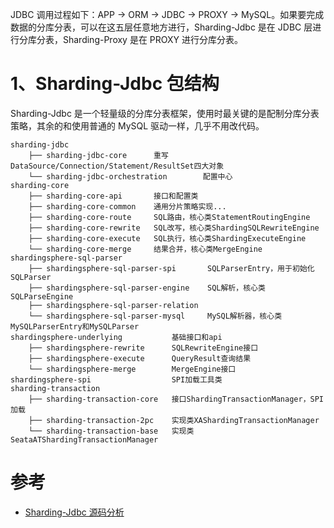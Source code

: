 


JDBC 调用过程如下：APP -> ORM -> JDBC -> PROXY -> MySQL。如果要完成数据的分库分表，可以在这五层任意地方进行，Sharding-Jdbc 是在 JDBC 层进行分库分表，Sharding-Proxy 是在 PROXY 进行分库分表。




# 1、Sharding-Jdbc 包结构

Sharding-Jdbc 是一个轻量级的分库分表框架，使用时最关键的是配制分库分表策略，其余的和使用普通的 MySQL 驱动一样，几乎不用改代码。


```
sharding-jdbc  
    ├── sharding-jdbc-core      重写DataSource/Connection/Statement/ResultSet四大对象
    └── sharding-jdbc-orchestration        配置中心
sharding-core
    ├── sharding-core-api       接口和配置类	
    ├── sharding-core-common    通用分片策略实现...
    ├── sharding-core-route     SQL路由，核心类StatementRoutingEngine
    ├── sharding-core-rewrite   SQL改写，核心类ShardingSQLRewriteEngine
    ├── sharding-core-execute   SQL执行，核心类ShardingExecuteEngine
    └── sharding-core-merge     结果合并，核心类MergeEngine
shardingsphere-sql-parser 
    ├── shardingsphere-sql-parser-spi       SQLParserEntry，用于初始化SQLParser
    ├── shardingsphere-sql-parser-engine    SQL解析，核心类SQLParseEngine
    ├── shardingsphere-sql-parser-relation
    └── shardingsphere-sql-parser-mysql     MySQL解析器，核心类MySQLParserEntry和MySQLParser
shardingsphere-underlying           基础接口和api
    ├── shardingsphere-rewrite      SQLRewriteEngine接口
    ├── shardingsphere-execute      QueryResult查询结果
    └── shardingsphere-merge        MergeEngine接口
shardingsphere-spi                  SPI加载工具类
sharding-transaction
    ├── sharding-transaction-core   接口ShardingTransactionManager，SPI加载		
    ├── sharding-transaction-2pc    实现类XAShardingTransactionManager
    └── sharding-transaction-base   实现类SeataATShardingTransactionManager

```











# 参考

- [Sharding-Jdbc 源码分析](https://www.cnblogs.com/binarylei/p/12234545.html)



